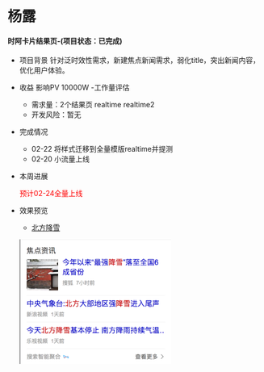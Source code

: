 # 杨露

#### 时阿卡片结果页-(项目状态：已完成)
- 项目背景
	针对泛时效性需求，新建焦点新闻需求，弱化title，突出新闻内容，优化用户体验。
- 收益 
	影响PV 10000W
-工作量评估
    * 需求量：2个结果页 realtime realtime2
	* 开发风险：暂无
- 完成情况
	* 02-22 将样式迁移到全量模版realtime并提测 
    * 02-20 小流量上线
- 本周进展
 
    <font color=#f00>预计02-24全量上线</font>
 
- 效果预览
 
	* [北方降雪](https://wwwhttps.baidu.com/s?dev=1&dev_workspace=platform&dev_module=aladdin-wise&dev_tpl=realtime&dev_path=searchaladdin&dev_tpltype=default&sid=99999&dev_online=1&wd=%E5%8C%97%E6%96%B9%E9%99%8D%E9%9B%AA&word=%E5%8C%97%E6%96%B9%E9%99%8D%E9%9B%AA)
 
	<p><img src='../2017-02-24/img/yanglu/realtime.png' width="300"></p>
 